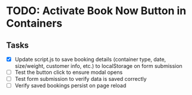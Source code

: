 # TODO: Activate Book Now Button in Containers

## Tasks
- [x] Update script.js to save booking details (container type, date, size/weight, customer info, etc.) to localStorage on form submission
- [ ] Test the button click to ensure modal opens
- [ ] Test form submission to verify data is saved correctly
- [ ] Verify saved bookings persist on page reload
